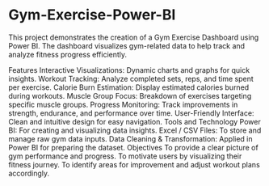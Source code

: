 # Gym-Exercise-Power-BI
This project demonstrates the creation of a Gym Exercise Dashboard using Power BI. The dashboard visualizes gym-related data to help track and analyze fitness progress efficiently.

Features
Interactive Visualizations: Dynamic charts and graphs for quick insights.
Workout Tracking: Analyze completed sets, reps, and time spent per exercise.
Calorie Burn Estimation: Display estimated calories burned during workouts.
Muscle Group Focus: Breakdown of exercises targeting specific muscle groups.
Progress Monitoring: Track improvements in strength, endurance, and performance over time.
User-Friendly Interface: Clean and intuitive design for easy navigation.
Tools and Technology
Power BI: For creating and visualizing data insights.
Excel / CSV Files: To store and manage raw gym data inputs.
Data Cleaning & Transformation: Applied in Power BI for preparing the dataset.
Objectives
To provide a clear picture of gym performance and progress.
To motivate users by visualizing their fitness journey.
To identify areas for improvement and adjust workout plans accordingly.
